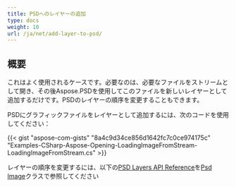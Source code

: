 ```yaml
---
title: PSDへのレイヤーの追加
type: docs
weight: 10
url: /ja/net/add-layer-to-psd/
---
```


## **概要**
これはよく使用されるケースです。必要なのは、必要なファイルをストリームとして開き、その後Aspose.PSDを使用してこのファイルを新しいレイヤーとして追加するだけです。PSDのレイヤーの順序を変更することもできます。


PSDにグラフィックファイルをレイヤーとして追加するには、次のコードを使用してください：

{{< gist "aspose-com-gists" "8a4c9d34ce856d1642fc7c0ce974175c" "Examples-CSharp-Aspose-Opening-LoadingImageFromStream-LoadingImageFromStream.cs" >}}


レイヤーの順序を変更するには、以下の[PSD Layers API Reference](https://reference.aspose.com/psd/net/aspose.psd.fileformats.psd/psdimage/properties/layers)を[Psd Image](https://reference.aspose.com/psd/net/aspose.psd.fileformats.psd/psdimage)クラスで参照してください

